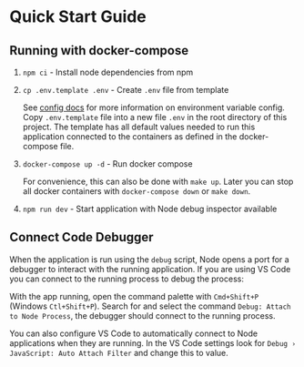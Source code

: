 # Quick Start Guide

## Running with docker-compose
1. `npm ci` - Install node dependencies from npm
   
2. `cp .env.template .env` - Create `.env` file from template
  
	See [config docs](./config.md) for more information on environment variable config. Copy `.env.template` file into a new file `.env` in the root directory of this project. The template has all default values needed to run this application connected to the containers as defined in the docker-compose file.

3. `docker-compose up -d` - Run docker compose

	For convenience, this can also be done with `make up`. Later you can stop all docker containers with `docker-compose down` or `make down`.

4. `npm run dev` - Start application with Node debug inspector available

## Connect Code Debugger

When the application is run using the `debug` script, Node opens a port for a debugger to interact with the running application. If you are using VS Code you can connect to the running process to debug the process:

With the app running,  open the command palette with `Cmd+Shift+P` (Windows `Ctl+Shift+P`). Search for and select the command `Debug: Attach to Node Process`, the debugger should connect to the running process.

You can also configure VS Code to automatically connect to Node applications when they are running. In the VS Code settings look for `Debug › JavaScript: Auto Attach Filter` and change this to value.